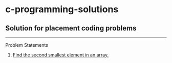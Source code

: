 # c-programming-solutions

## Solution for placement coding problems

---

Problem Statements

1. [Find the second smallest element in an array.](https://github.com/darshanr27/c-programming-solutions/blob/master/code_1.c)
